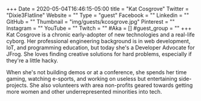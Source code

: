 +++
Date = 2020-05-04T16:46:15-05:00
title = "Kat Cosgrove"
Twitter = "Dixie3Flatline"
Website = ""
Type = "guest"
Facebook = ""
Linkedin = ""
GitHub = ""
Thumbnail = "img/guests/kcosgrove.jpg"
Pinterest = ""
Instagram = ""
YouTube = ""
Twitch = ""
#Aka = []
#guest_group = ""
+++
Kat Cosgrove is a chronic early-adopter of new technologies and a real-life cyborg. Her professional engineering background is in web development, IoT, and programming education, but today she's a Developer Advocate for JFrog. She loves finding creative solutions for hard problems, especially if they're a little hacky.

When she's not building demos or at a conference, she spends her time gaming, watching e-sports, and working on useless but entertaining side-projects. She also volunteers with area non-profits geared towards getting more women and other underrepresented minorities into tech.
